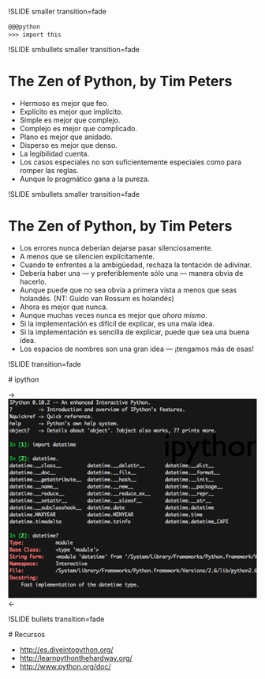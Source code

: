 !SLIDE smaller transition=fade

    @@@python
    >>> import this

!SLIDE smbullets smaller transition=fade

# The Zen of Python, by Tim Peters

* Hermoso es mejor que feo.
* Explícito es mejor que implícito.
* Simple es mejor que complejo.
* Complejo es mejor que complicado.
* Plano es mejor que anidado.
* Disperso es mejor que denso.
* La legibilidad cuenta.
* Los casos especiales no son suficientemente especiales como para romper las reglas.
* Aunque lo pragmático gana a la pureza.

!SLIDE smbullets smaller transition=fade

# The Zen of Python, by Tim Peters

* Los errores nunca deberían dejarse pasar silenciosamente.
* A menos que se silencien explícitamente.
* Cuando te enfrentes a la ambigüedad, rechaza la tentación de adivinar.
* Debería haber una — y preferiblemente sólo una — manera obvia de hacerlo.
* Aunque puede que no sea obvia a primera vista a menos que seas holandés. (NT: Guido van Rossum es holandés)
* Ahora es mejor que nunca.
* Aunque muchas veces nunca es mejor que *ahora mismo*.
* Si la implementación es difícil de explicar, es una mala idea.
* Si la implementación es sencilla de explicar, puede que sea una buena idea.
* Los espacios de nombres son una gran idea — ¡tengamos más de esas!

!SLIDE transition=fade

# ipython

-> ![ipython](ipython.png) <-

!SLIDE bullets transition=fade

# Recursos 

* http://es.diveintopython.org/
* http://learnpythonthehardway.org/
* http://www.python.org/doc/

